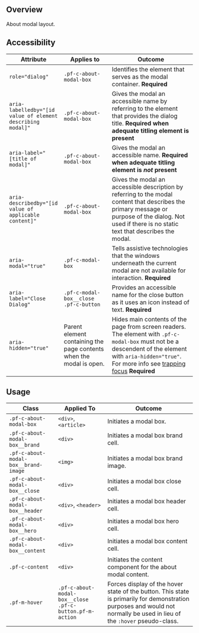 ## Overview

About modal layout.

## Accessibility

| Attribute | Applies to | Outcome |
| -- | -- | -- |
| `role="dialog"` | `.pf-c-about-modal-box` | Identifies the element that serves as the modal container. **Required** |
| `aria-labelledby="[id value of element describing modal]"` | `.pf-c-about-modal-box` | Gives the modal an accessible name by referring to the element that provides the dialog title. **Required when adequate titling element is present** |
| `aria-label="[title of modal]"` | `.pf-c-about-modal-box` | Gives the modal an accessible name. **Required when adequate titling element is _not_ present** |
| `aria-describedby="[id value of applicable content]"` | `.pf-c-about-modal-box` | Gives the modal an accessible description by referring to the modal content that describes the primary message or purpose of the dialog. Not used if there is no static text that describes the modal. |
| `aria-modal="true"` | `.pf-c-modal-box` | Tells assistive technologies that the windows underneath the current modal are not available for interaction. **Required** |
| `aria-label="Close Dialog"` | `.pf-c-modal-box__close .pf-c-button` | Provides an accessible name for the close button as it uses an icon instead of text. **Required** |
| `aria-hidden="true"` | Parent element containing the page contents when the modal is open. | Hides main contents of the page from screen readers. The element with `.pf-c-modal-box` must not be a descendent of the element with `aria-hidden="true"`. For more info see <a href="/accessibility-guide#trapping-focus">trapping focus</a> **Required** |

## Usage

| Class | Applied To | Outcome |
| -- | -- | -- |
| `.pf-c-about-modal-box`               |  `<div>`, `<article>`  |  Initiates a modal box. |
| `.pf-c-about-modal-box__brand`        |  `<div>`               |  Initiates a modal box brand cell. |
| `.pf-c-about-modal-box__brand-image`  |  `<img>`               |  Initiates a modal box brand image. |
| `.pf-c-about-modal-box__close`        |  `<div>`               |  Initiates a modal box close cell. |
| `.pf-c-about-modal-box__header`       |  `<div>`, `<header>`   |  Initiates a modal box header cell. |
| `.pf-c-about-modal-box__hero`         |  `<div>`               |  Initiates a modal box hero cell. |
| `.pf-c-about-modal-box__content`      |  `<div>`               |  Initiates a modal box content cell. |
| `.pf-c-content`                       |  `<div>`               |  Initiates the content component for the about modal content. |
| `.pf-m-hover` | `.pf-c-about-modal-box__close .pf-c-button.pf-m-action` | Forces display of the hover state of the button. This state is primarily for demonstration purposes and would not normally be used in lieu of the `:hover` pseudo-class.
